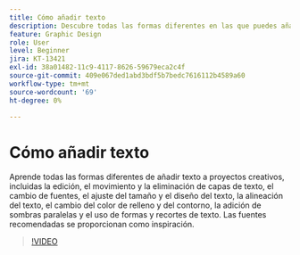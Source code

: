 ```yaml
---
title: Cómo añadir texto
description: Descubre todas las formas diferentes en las que puedes añadir texto a tus proyectos creativos
feature: Graphic Design
role: User
level: Beginner
jira: KT-13421
exl-id: 38a01482-11c9-4117-8626-59679eca2c4f
source-git-commit: 409e067ded1abd3bdf5b7bedc7616112b4589a60
workflow-type: tm+mt
source-wordcount: '69'
ht-degree: 0%

---
```


# Cómo añadir texto

Aprende todas las formas diferentes de añadir texto a proyectos creativos, incluidas la edición, el movimiento y la eliminación de capas de texto, el cambio de fuentes, el ajuste del tamaño y el diseño del texto, la alineación del texto, el cambio del color de relleno y del contorno, la adición de sombras paralelas y el uso de formas y recortes de texto. Las fuentes recomendadas se proporcionan como inspiración.

>[!VIDEO](https://video.tv.adobe.com/v/3420222?quality=12&learn=on&hidetitle=true)
